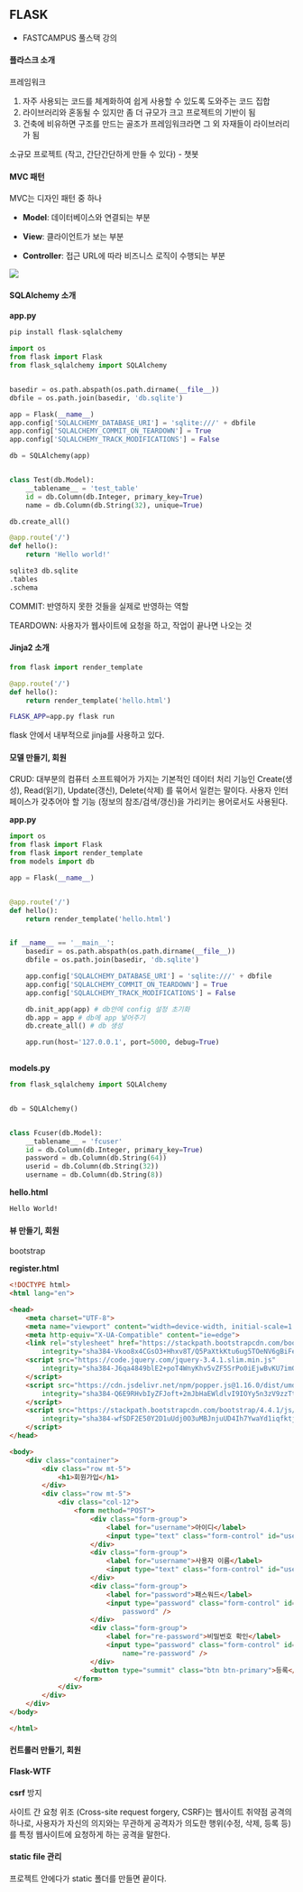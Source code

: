 ## FLASK

- FASTCAMPUS 풀스택 강의

#### 플라스크 소개

프레임워크

1. 자주 사용되는 코드를 체계화하여 쉽게 사용할 수 있도록 도와주는 코드 집합
2. 라이브러리와 혼동될 수 있지만 좀 더 규모가 크고 프로젝트의 기반이 됨
3. 건축에 비유하면 구조를 만드는 골조가 프레임워크라면 그 외 자재들이 라이브러리가 됨

소규모 프로젝트 (작고, 간단간단하게 만들 수 있다) - 챗봇

#### MVC 패턴

MVC는 디자인 패턴 중 하나

- **Model**: 데이터베이스와 연결되는 부분

- **View**: 클라이언트가 보는 부분

- **Controller**: 접근 URL에 따라 비즈니스 로직이 수행되는 부분

![](https://user-images.githubusercontent.com/17154958/73512400-ce61ff00-442c-11ea-8dd1-c28d18356279.png)

#### SQLAlchemy 소개

**app.py**

```python
pip install flask-sqlalchemy

import os
from flask import Flask
from flask_sqlalchemy import SQLAlchemy


basedir = os.path.abspath(os.path.dirname(__file__))
dbfile = os.path.join(basedir, 'db.sqlite')

app = Flask(__name__)
app.config['SQLALCHEMY_DATABASE_URI'] = 'sqlite:///' + dbfile
app.config['SQLALCHEMY_COMMIT_ON_TEARDOWN'] = True
app.config['SQLALCHEMY_TRACK_MODIFICATIONS'] = False

db = SQLAlchemy(app)


class Test(db.Model):
    __tablename__ = 'test_table'
    id = db.Column(db.Integer, primary_key=True)
    name = db.Column(db.String(32), unique=True)

db.create_all()

@app.route('/')
def hello():
    return 'Hello world!'

```

```bash
sqlite3 db.sqlite
.tables
.schema
```



COMMIT: 반영하지 못한 것들을 실제로 반영하는 역할

TEARDOWN: 사용자가 웹사이트에 요청을 하고, 작업이 끝나면 나오는 것



#### Jinja2 소개

```python
from flask import render_template

@app.route('/')
def hello():
    return render_template('hello.html')
```

```bash
FLASK_APP=app.py flask run
```

flask 안에서 내부적으로 jinja를 사용하고 있다.



#### 모델 만들기, 회원

CRUD: 대부분의 컴퓨터 소프트웨어가 가지는 기본적인 데이터 처리 기능인 Create(생성), Read(읽기), Update(갱신), Delete(삭제) 를 묶어서 일컫는 말이다. 사용자 인터페이스가 갖추어야 할 기능 (정보의 참조/검색/갱신)을 가리키는 용어로서도 사용된다.

**app.py**

```python
import os
from flask import Flask
from flask import render_template
from models import db

app = Flask(__name__)


@app.route('/')
def hello():
    return render_template('hello.html')


if __name__ == '__main__':
    basedir = os.path.abspath(os.path.dirname(__file__))
    dbfile = os.path.join(basedir, 'db.sqlite')

    app.config['SQLALCHEMY_DATABASE_URI'] = 'sqlite:///' + dbfile
    app.config['SQLALCHEMY_COMMIT_ON_TEARDOWN'] = True
    app.config['SQLALCHEMY_TRACK_MODIFICATIONS'] = False

    db.init_app(app) # db안에 config 설정 초기화
    db.app = app # db에 app 넣어주기
    db.create_all() # db 생성

    app.run(host='127.0.0.1', port=5000, debug=True)
  
```



**models.py**

```python
from flask_sqlalchemy import SQLAlchemy


db = SQLAlchemy()


class Fcuser(db.Model):
    __tablename__ = 'fcuser'
    id = db.Column(db.Integer, primary_key=True)
    password = db.Column(db.String(64))
    userid = db.Column(db.String(32))
    username = db.Column(db.String(8))

```



**hello.html**

```html
Hello World!
```



#### 뷰 만들기, 회원

bootstrap

**register.html**

```html
<!DOCTYPE html>
<html lang="en">

<head>
    <meta charset="UTF-8">
    <meta name="viewport" content="width=device-width, initial-scale=1.0 shrink-to-fit=no">
    <meta http-equiv="X-UA-Compatible" content="ie=edge">
    <link rel="stylesheet" href="https://stackpath.bootstrapcdn.com/bootstrap/4.4.1/css/bootstrap.min.css"
        integrity="sha384-Vkoo8x4CGsO3+Hhxv8T/Q5PaXtkKtu6ug5TOeNV6gBiFeWPGFN9MuhOf23Q9Ifjh" crossorigin="anonymous">
    <script src="https://code.jquery.com/jquery-3.4.1.slim.min.js"
        integrity="sha384-J6qa4849blE2+poT4WnyKhv5vZF5SrPo0iEjwBvKU7imGFAV0wwj1yYfoRSJoZ+n" crossorigin="anonymous">
    </script>
    <script src="https://cdn.jsdelivr.net/npm/popper.js@1.16.0/dist/umd/popper.min.js"
        integrity="sha384-Q6E9RHvbIyZFJoft+2mJbHaEWldlvI9IOYy5n3zV9zzTtmI3UksdQRVvoxMfooAo" crossorigin="anonymous">
    </script>
    <script src="https://stackpath.bootstrapcdn.com/bootstrap/4.4.1/js/bootstrap.min.js"
        integrity="sha384-wfSDF2E50Y2D1uUdj0O3uMBJnjuUD4Ih7YwaYd1iqfktj0Uod8GCExl3Og8ifwB6" crossorigin="anonymous">
    </script>
</head>

<body>
    <div class="container">
        <div class="row mt-5">
            <h1>회원가입</h1>
        </div>
        <div class="row mt-5">
            <div class="col-12">
                <form method="POST">
                    <div class="form-group">
                        <label for="username">아이디</label>
                        <input type="text" class="form-control" id="userid" placeholder="아이디"" name=" userid" />
                    </div>
                    <div class="form-group">
                        <label for="username">사용자 이름</label>
                        <input type="text" class="form-control" id="username" placeholder="사용자 이름" name="username" />
                    </div>
                    <div class="form-group">
                        <label for="password">패스워드</label>
                        <input type="password" class="form-control" id="password" placeholder="비밀번호"" name="
                            password" />
                    </div>
                    <div class="form-group">
                        <label for="re-password">비밀번호 확인</label>
                        <input type="password" class="form-control" id="re-password" placeholder="비밀번호 확인"
                            name="re-password" />
                    </div>
                    <button type="summit" class="btn btn-primary">등록</button>
                </form>
            </div>
        </div>
    </div>
</body>

</html>
```



#### 컨트롤러 만들기, 회원



#### Flask-WTF

**csrf** 방지

사이트 간 요청 위조 (Cross-site request forgery, CSRF)는 웹사이트 취약점 공격의 하나로, 사용자가 자신의 의지와는 무관하게 공격자가 의도한 행위(수정, 삭제, 등록 등)를 특정 웹사이트에 요청하게 하는 공격을 말한다.

#### static file 관리

프로젝트 안에다가 static 폴더를 만들면 끝이다.